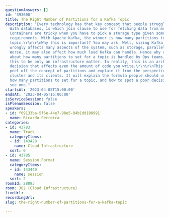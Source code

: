 ```yaml
---
questionAnswers: []
id: '393600'
title: The Right Number of Partitions for a Kafka Topic
description: "Every technology has that key concept that people struggle to understand.
  With databases, is which join clause to use for fetching data from multiple tables.
  Containers are tricky when you have to pick a storage type given some persistence
  requirements. With Apache Kafka, the winner is how many partitions to set for a
  topic.\r\n\r\nWhy this is important? You may ask. Well, sizing Kafka partitions
  wrongly affects many aspects of the system, such as storage, parallelism, and durability.
  Worse, it may also affect how much load Kafka can handle. Hence why often the decision
  about how many partitions to set for a topic is handled by Ops teams, as we see
  this to be only an infrastructure matter. In reality, this is an architectural design
  decision that affects even the amount of code you write.\r\n\r\nThis session will
  peel off the concept of partitions and explain it from the perspective of the Kafka
  cluster and its clients. It will explain the formula people should use to decide
  how many partitions to set for a topic, and how to spot a poor decision when they
  see one."
startsAt: '2023-04-05T15:00:00'
endsAt: '2023-04-05T16:00:00'
isServiceSession: false
isPlenumSession: false
speakers:
- id: f69133ba-5f6e-44e7-98e5-84b1dd108991
  name: Ricardo Ferreira
categories:
- id: 43783
  name: Track
  categoryItems:
  - id: 143428
    name: Cloud Infrastructure
  sort: 0
- id: 43785
  name: Session Format
  categoryItems:
  - id: 143440
    name: session
  sort: 2
roomId: 28893
room: 302 (Cloud Infrastructure)
liveUrl: 
recordingUrl: 
slug: the-right-number-of-partitions-for-a-kafka-topic

---
```

